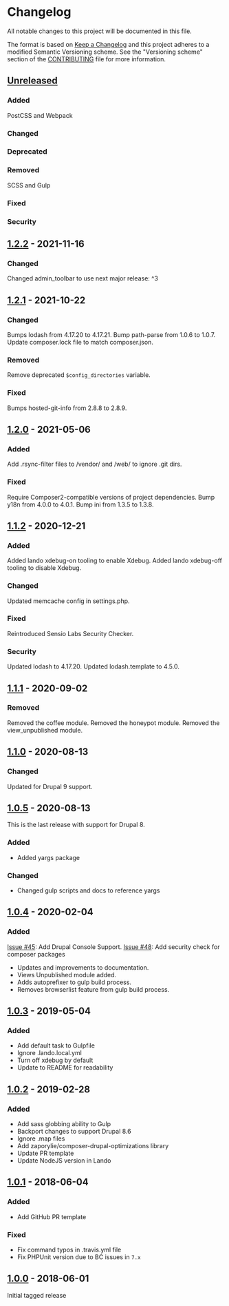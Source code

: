 # Changelog
All notable changes to this project will be documented in this file.

The format is based on [Keep a Changelog][] and this project adheres to a
modified Semantic Versioning scheme. See the "Versioning scheme" section of the
[CONTRIBUTING][] file for more information.

[Keep a Changelog]: http://keepachangelog.com/
[CONTRIBUTING]: https://github.com/oomphinc/drupal-scaffold/docs/release-workflow.md#versioning-scheme

## [Unreleased]
### Added
PostCSS and Webpack

### Changed

### Deprecated

### Removed
SCSS and Gulp

### Fixed

### Security

## [1.2.2] - 2021-11-16
### Changed
Changed admin_toolbar to use next major release: ^3

## [1.2.1] - 2021-10-22
### Changed
Bumps lodash from 4.17.20 to 4.17.21.
Bump path-parse from 1.0.6 to 1.0.7.
Update composer.lock file to match composer.json.

### Removed
Remove deprecated `$config_directories` variable.

### Fixed
Bumps hosted-git-info from 2.8.8 to 2.8.9.

## [1.2.0] - 2021-05-06
### Added
Add .rsync-filter files to /vendor/ and /web/ to ignore .git dirs.

### Fixed
Require Composer2-compatible versions of project dependencies.
Bump y18n from 4.0.0 to 4.0.1.
Bump ini from 1.3.5 to 1.3.8.

## [1.1.2] - 2020-12-21
### Added
Added lando xdebug-on tooling to enable Xdebug.
Added lando xdebug-off tooling to disable Xdebug.

### Changed
Updated memcache config in settings.php.

### Fixed
Reintroduced Sensio Labs Security Checker.

### Security
Updated lodash to 4.17.20.
Updated lodash.template to 4.5.0.

## [1.1.1] - 2020-09-02
### Removed
Removed the coffee module.
Removed the honeypot module.
Removed the view_unpublished module.

## [1.1.0] - 2020-08-13
### Changed
Updated for Drupal 9 support.

## [1.0.5] - 2020-08-13
This is the last release with support for Drupal 8.

### Added
- Added yargs package

### Changed
- Changed gulp scripts and docs to reference yargs


## [1.0.4] - 2020-02-04
### Added
[Issue #45](https://github.com/oomphinc/drupal-scaffold/issues/45): Add Drupal Console Support.
[Issue #48](https://github.com/oomphinc/drupal-scaffold/pull/48): Add security check for composer packages
- Updates and improvements to documentation.
- Views Unpublished module added.
- Adds autoprefixer to gulp build process.
- Removes browserlist feature from gulp build process.

## [1.0.3] - 2019-05-04
### Added
- Add default task to Gulpfile
- Ignore .lando.local.yml
- Turn off xdebug by default
- Update to README for readability

## [1.0.2] - 2019-02-28
### Added
- Add sass globbing ability to Gulp
- Backport changes to support Drupal 8.6
- Ignore .map files
- Add zaporylie/composer-drupal-optimizations library
- Update PR template
- Update NodeJS version in Lando

## [1.0.1] - 2018-06-04
### Added
- Add GitHub PR template

### Fixed
- Fix command typos in .travis.yml file
- Fix PHPUnit version due to BC issues in `7.x`

## [1.0.0] - 2018-06-01
Initial tagged release

[Unreleased]: https://github.com/oomphinc/drupal-scaffold/compare/1.2.2...HEAD
[1.2.2]: https://github.com/oomphinc/drupal-scaffold/compare/1.2.1...1.2.2
[1.2.1]: https://github.com/oomphinc/drupal-scaffold/compare/1.2.0...1.2.1
[1.2.0]: https://github.com/oomphinc/drupal-scaffold/compare/1.1.2...1.2.0
[1.1.2]: https://github.com/oomphinc/drupal-scaffold/compare/1.1.1...1.1.2
[1.1.1]: https://github.com/oomphinc/drupal-scaffold/compare/1.1.0...1.1.1
[1.1.0]: https://github.com/oomphinc/drupal-scaffold/compare/1.0.5...1.1.0
[1.0.5]: https://github.com/oomphinc/drupal-scaffold/compare/1.0.4...1.0.5
[1.0.4]: https://github.com/oomphinc/drupal-scaffold/compare/1.0.3...1.0.4
[1.0.3]: https://github.com/oomphinc/drupal-scaffold/compare/1.0.2...1.0.3
[1.0.2]: https://github.com/oomphinc/drupal-scaffold/compare/1.0.1...1.0.2
[1.0.1]: https://github.com/oomphinc/drupal-scaffold/compare/1.0.0...1.0.1
[1.0.0]: https://github.com/oomphinc/drupal-scaffold/releases/tag/1.0.0
